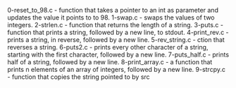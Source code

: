 0-reset_to_98.c - function that takes a pointer to an int as parameter and updates the value it points to to 98.
1-swap.c - swaps the values of two integers.
2-strlen.c - function that returns the length of a string.
3-puts.c - function that prints a string, followed by a new line, to stdout.
4-print_rev.c - prints a string, in reverse, followed by a new line.
5-rev_string.c - ction that reverses a string.
6-puts2.c - prints every other character of a string, starting with the first character, followed by a new line.
7-puts_half.c - prints half of a string, followed by a new line.
8-print_array.c - a function that prints n elements of an array of integers, followed by a new line.
9-strcpy.c - function that copies the string pointed to by src